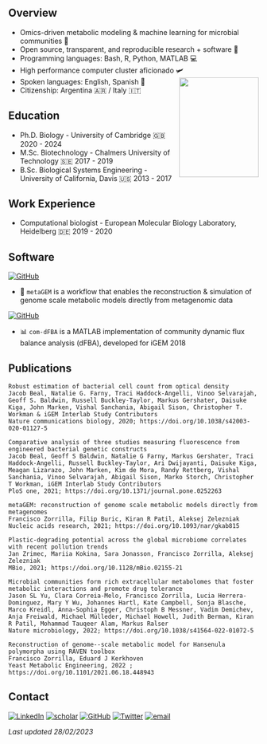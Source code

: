 ## Overview

 * Omics-driven metabolic modeling & machine learning for microbial communities 💩
 * Open source, transparent, and reproducible research + software 🦾
 * Programming languages: Bash, R, Python, MATLAB 💻
 * High performance computer cluster aficionado 🛩️ <img align="right" src="https://user-images.githubusercontent.com/35606471/117464909-08338680-af49-11eb-8b36-b4b7cd30a3a3.jpg" height = 200 width = 160>
 * Spoken languages: English, Spanish 💬
 * Citizenship: Argentina 🇦🇷 / Italy 🇮🇹

## Education

 * Ph.D. Biology - University of Cambridge 🇬🇧 2020 - 2024
 * M.Sc. Biotechnology - Chalmers University of Technology 🇸🇪 2017 - 2019
 * B.Sc. Biological Systems Engineering - University of California, Davis 🇺🇸 2013 - 2017

## Work Experience

 * Computational biologist - European Molecular Biology Laboratory, Heidelberg 🇩🇪 2019 - 2020

## Software

[![GitHub](https://img.shields.io/badge/GitHub-metaGEM-blue)](https://github.com/franciscozorrilla/metaGEM)

* 💎 `metaGEM` is a workflow that enables the reconstruction & simulation of genome scale metabolic models directly from metagenomic data 

[![GitHub](https://img.shields.io/badge/GitHub-com--dFBA-yellowgreen)](https://github.com/franciscozorrilla/Chalmers-iGEM2018)

* 📊 `com-dFBA` is a MATLAB implementation of community dynamic flux balance analysis (dFBA), developed for iGEM 2018

## Publications

```
Robust estimation of bacterial cell count from optical density
Jacob Beal, Natalie G. Farny, Traci Haddock-Angelli, Vinoo Selvarajah, Geoff S. Baldwin, Russell Buckley-Taylor, Markus Gershater, Daisuke Kiga, John Marken, Vishal Sanchania, Abigail Sison, Christopher T. Workman & iGEM Interlab Study Contributors
Nature communications biology, 2020; https://doi.org/10.1038/s42003-020-01127-5
``` 

```
Comparative analysis of three studies measuring fluorescence from engineered bacterial genetic constructs
Jacob Beal, Geoff S Baldwin, Natalie G Farny, Markus Gershater, Traci Haddock-Angelli, Russell Buckley-Taylor, Ari Dwijayanti, Daisuke Kiga, Meagan Lizarazo, John Marken, Kim de Mora, Randy Rettberg, Vishal Sanchania, Vinoo Selvarajah, Abigail Sison, Marko Storch, Christopher T Workman, iGEM Interlab Study Contributors
PloS one, 2021; https://doi.org/10.1371/journal.pone.0252263
```

```
metaGEM: reconstruction of genome scale metabolic models directly from metagenomes
Francisco Zorrilla, Filip Buric, Kiran R Patil, Aleksej Zelezniak
Nucleic acids research, 2021; https://doi.org/10.1093/nar/gkab815
``` 

```
Plastic-degrading potential across the global microbiome correlates with recent pollution trends
Jan Zrimec, Mariia Kokina, Sara Jonasson, Francisco Zorrilla, Aleksej Zelezniak
MBio, 2021; https://doi.org/10.1128/mBio.02155-21
```

```
Microbial communities form rich extracellular metabolomes that foster metabolic interactions and promote drug tolerance
Jason SL Yu, Clara Correia-Melo, Francisco Zorrilla, Lucia Herrera-Dominguez, Mary Y Wu, Johannes Hartl, Kate Campbell, Sonja Blasche, Marco Kreidl, Anna-Sophia Egger, Christoph B Messner, Vadim Demichev, Anja Freiwald, Michael Mülleder, Michael Howell, Judith Berman, Kiran R Patil, Mohammad Tauqeer Alam, Markus Ralser
Nature microbiology, 2022; https://doi.org/10.1038/s41564-022-01072-5
```

```
Reconstruction of genome--scale metabolic model for Hansenula polymorpha using RAVEN toolbox
Francisco Zorrilla, Eduard J Kerkhoven
Yeast Metabolic Engineering, 2022 ; https://doi.org/10.1101/2021.06.18.448943 
```

## Contact

[![LinkedIn](https://img.shields.io/badge/LinkedIn-fzorrilla94-blue)](https://www.linkedin.com/in/fzorrilla94/)
[![scholar](https://img.shields.io/badge/Google_Scholar-Francisco_Zorrilla-%230492C2)](https://scholar.google.com/citations?user=byUq0i4AAAAJ&hl=en)
[![GitHub](https://img.shields.io/badge/GitHub-franciscozorrilla-9cf)](https://github.com/franciscozorrilla)
[![Twitter](https://img.shields.io/badge/Twitter-%40metagenomez-lightblue)](https://twitter.com/metagenomez)
[![email](https://img.shields.io/badge/email-fz274%40cam.ac.uk-%23a6bddb)](fz274@cam.ac.uk)

*Last updated 28/02/2023*
